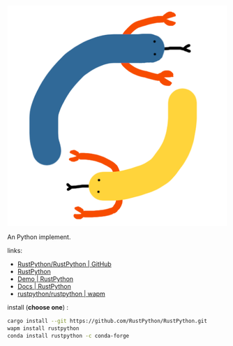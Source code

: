 
[pic-logo-repo]: https://github.com/RustPython/RustPython/raw/main/logo.png
[pic-logo]: ./logo.png

![RustPython Logo][pic-logo]

An Python implement.

links: 

[repo]: https://github.com/RustPython/RustPython.git
[demo]: https://rustpython.github.io/demo
[site]: https://rustpython.github.io
[docs]: https://rustpython.github.io/docs
[wapm]: https://wapm.io/package/rustpython

- [RustPython/RustPython | GitHub][repo]
- [RustPython][site]
- [Demo | RustPython][demo]
- [Docs | RustPython][docs]
- [rustpython/rustpython | wapm][wapm]


install (**choose one**) : 

~~~ sh
cargo install --git https://github.com/RustPython/RustPython.git
wapm install rustpython
conda install rustpython -c conda-forge
~~~
